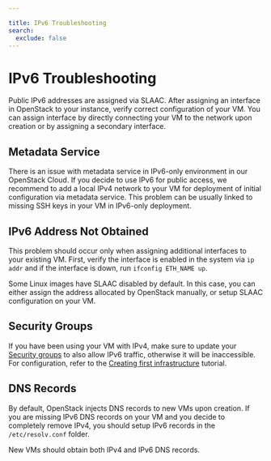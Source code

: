 ```yaml
---

title: IPv6 Troubleshooting
search:
  exclude: false
---
```


# IPv6 Troubleshooting

Public IPv6 addresses are assigned via SLAAC. After assigning an interface in OpenStack to your instance, verify correct configuration of your VM. You can assign interface by directly connecting your VM to the network upon creation or by assigning a secondary interface.

## Metadata Service

There is an issue with metadata service in IPv6-only environment in our OpenStack Cloud. If you decide to use IPv6 for public access, we recommend to add a local IPv4 network to your VM for deployment of initial configuration via metadata service. This problem can be usually linked to missing SSH keys in your VM in IPv6-only deployment.

## IPv6 Address Not Obtained

This problem should occur only when assigning additional interfaces to your existing VM. First, verify the interface is enabled in the system via `ip addr` and if the interface is down, run `ifconfig ETH_NAME up`.

Some Linux images have SLAAC disabled by default. In this case, you can either assign the address allocated by OpenStack manually, or setup SLAAC configuration on your VM.

## Security Groups

If you have been using your VM with IPv4, make sure to update your [Security groups](../additional-information/security-groups.md) to also allow IPv6 traffic, otherwise it will be inaccessible. For configuration, refer to the [Creating first infrastructure](../getting-started/creating-first-infrastructure.md#update-security-group) tutorial.

## DNS Records

By default, OpenStack injects DNS records to new VMs upon creation. If you are missing IPv6 DNS records on your VM and you decide to completely remove IPv4, you should setup IPv6 records in the `/etc/resolv.conf` folder.

New VMs should obtain both IPv4 and IPv6 DNS records.
